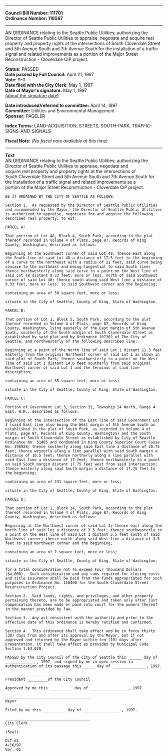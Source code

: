 * * * * *  
  
**Council Bill Number: [](#h0)[](#h2)111701**   
**Ordinance Number: 118567**  
  
* * * * *  
  
AN ORDINANCE relating to the Seattle Public Utilities; authorizing the Director of Seattle Public Utilities to appraise, negotiate and acquire real property and property rights at the intersections of South Cloverdale Street and 5th Avenue South and 7th Avenue South for the installation of a traffic signal and related improvements as a portion of the Major Street Reconstruction - Cloverdale CIP project.  
  
**Status:** PASSED   
**Date passed by Full Council:** April 21, 1997   
**Vote:** 9-0   
**Date filed with the City Clerk:** May 1, 1997   
**Date of Mayor's signature:** May 1, 1997   
[(about the signature date)](/~public/approvaldate.htm)   
  
  
**Date introduced/referred to committee:** April 14, 1997   
**Committee:** Utilities and Environmental Management   
**Sponsor:** PAGELER   
  
**Index Terms:** LAND-ACQUISITION, STREETS, SOUTH-PARK, TRAFFIC-SIGNS-AND-SIGNALS  
  
**Fiscal Note:** *(No fiscal note available at this time)*  
  
* * * * *  
  
**Text**  
    AN ORDINANCE relating to the Seattle Public Utilities; authorizing the  
    Director of Seattle Public Utilities to appraise, negotiate and  
    acquire real property and property rights at the intersections of  
    South Cloverdale Street and 5th Avenue South and 7th Avenue South for  
    the installation of a traffic signal and related improvements as a  
    portion of the Major Street Reconstruction - Cloverdale CIP project.  
  
    BE IT ORDAINED BY THE CITY OF SEATTLE AS FOLLOWS:  
  
    Section 1.  As requested by the Director of Seattle Public Utilities  
    and recommended by the Mayor, the Director of Seattle Public Utilities  
    is authorized to appraise, negotiate for and acquire the following  
    described real property, to wit:  
  
    PARCEL A:  
  
    That portion of Lot 48, Block 4, South Park, according to the plat  
    thereof recorded in Volume 4 of Plats, page 87, Records of King  
    County, Washington, described as follows:  
  
    Beginning at the Southwest corner of said Lot 48; thence east along  
    the South line of said Lot 48 a distance of 17.5 feet to the beginning  
    of a curve to the northwest with a radius of 21 feet, said curve being  
    concave to the northeast and being tangential to said South line;  
    thence northwesterly along said curve to a point on the West line of  
    said Lot 48 distant 9.33 feet, more or less, north of said Southwest  
    corner of said Lot 48; thence south along said West line a distance of  
    9.33 feet, more or less, to said Southwest corner and the beginning;  
  
    containing an area of 50 square feet, more or less;  
  
    situate in the City of Seattle, County of King, State of Washington.  
  
    PARCEL B:  
  
    That portion of Lot 1, Block 5, South Park, according to the plat  
    thereof recorded in Volume 4 of Plats, page 87, Records of King  
    County, Washington, lying easterly of the East margin of 5th Avenue  
    South, southerly of the South margin of South Cloverdale Street as  
    established by said plat and by Ordinance 107302 of The City of  
    Seattle, and northwesterly of the following described line:  
  
    Beginning at a point of the North line of said Lot 1 distant 11.3 feet  
    easterly from the original Northwest corner of said Lot 1 as shown in  
    said plat of South Park; thence southwesterly to a point on the West  
    line of said Lot 1 distant 14.6 feet southerly from said original  
    Northwest corner of said Lot 1 and the terminus of said line  
    description;  
  
    containing an area of 35 square feet, more or less;  
  
    situate in the City of Seattle, County of King, State of Washington.  
  
    PARCEL C:  
  
    Portion of Government Lot 3, Section 32, Township 24 North, Range 4  
    East, W.M., described as follows:  
  
    Beginning at the intersection of the East line of said Government Lot  
    3 (said East line also being the West margin of 5th Avenue South as  
    established in the plat of South Park, as recorded in Volume 4 of  
    Plats, page 87, Records of King County, Washington) and the South  
    margin of South Cloverdale Street as established by City of Seattle  
    Ordinance No. 51485 and condemned in King County Superior Court Cause  
    No. 196928; thence southerly along said East line a distance of 20.75  
    feet; thence westerly along a line parallel with said South margin a  
    distance of 10.5 feet; thence northerly along a line parallel with  
    said East line a distance of 17 feet; thence northwesterly to a point  
    on said South margin distant 17.75 feet west from said intersection;  
    thence easterly along said South margin a distance of 17.75 feet to  
    the beginning;  
  
    containing an area of 231 square feet, more or less;  
  
    situate in the City of Seattle, County of King, State of Washington.  
  
    PARCEL D:  
  
    That portion of Lot 1, Block 14, South Park, according to the plat  
    thereof recorded in Volume 4 of Plats, page 87, Records of King  
    County, Washington, described as follows:  
  
    Beginning at the Northwest corner of said Lot 1; thence east along the  
    North line of said lot a distance of 3.5 feet; thence southwesterly to  
    a point on the West line of said Lot 1 distant 3.5 feet south of said  
    Northwest corner; thence north along said West line a distance of 3.5  
    feet to said Northwest corner and the beginning;  
  
    containing an area of 7 square feet, more or less;  
  
    situate in the City of Seattle, County of King, State of Washington.  
  
    for a total consideration not to exceed Four Thousand Dollars  
    ($4,000).  Such consideration and any sums required for closing costs  
    and title insurance shall be paid from the funds appropriated for such  
    purposes in Ordinance No. 118400 for the South Cloverdale Street  
    Reconstruction Project.  
  
    Section 2.  Said lands, rights, and privileges, and other property  
    pertaining thereto, are to be appropriated and taken only after just  
    compensation has been made or paid into court for the owners thereof  
    in the manner provided by law.  
  
    Section 3.  Any act consistent with the authority and prior to the  
    effective date of this ordinance is hereby ratified and confirmed.  
  
    Section 4.  This ordinance shall take effect and be in force thirty  
    (30) days from and after its approval by the Mayor, but if not  
    approved and returned by the Mayor within ten (10) days after  
    presentation, it shall take effect as provided by Municipal Code  
    Section 1.04.020.  
  
    PASSED by the City Council of the City of Seattle this ______ day of  
    ______________, 1997, and signed by me in open session in  
    authentication of its passage this _____ day of _______________, 1997.  
  
    ______________________________________  
    President _________of the City Council  
  
    Approved by me this __________ day of _________________, 1997.  
  
    ______________________________________  
    Mayor  
  
    Filed by me this __________ day of _________________, 1997.  
  
    ______________________________________  
    City Clerk  
  
    (Seal)  
  
    DLT:dt  
    4/16/97  
    Ver. 01  
